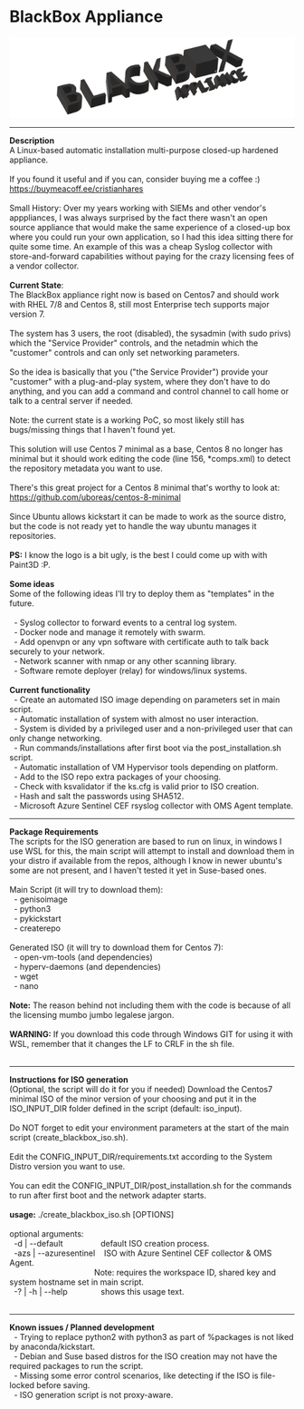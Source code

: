 # BlackBox Appliance
![BlackBox Appliance Logo](https://github.com/cristianhares/blackbox_appliance/blob/master/images/small_logo.png?raw=true)

------------------------------------------------------------------
**Description**<br/>
A Linux-based automatic installation multi-purpose closed-up hardened appliance.<br/>
<br/>
If you found it useful and if you can, consider buying me a coffee :) https://buymeacoff.ee/cristianhares<br/>
<br/>
Small History: Over my years working with SIEMs and other vendor's apppliances, I was always surprised by the fact there wasn't an open source appliance that would make the same experience of a closed-up box where you could run your own application, so I had this idea sitting there for quite some time. An example of this was a cheap Syslog collector with store-and-forward capabilities without paying for the crazy licensing fees of a vendor collector.<br/>
<br/>
**Current State**:<br/>
The BlackBox appliance right now is based on Centos7 and should work with RHEL 7/8 and Centos 8, still most Enterprise tech supports major version 7.<br/>
<br/>
The system has 3 users, the root (disabled), the sysadmin (with sudo privs) which the "Service Provider" controls, and the netadmin which the "customer" controls and can only set networking parameters.<br/>
<br/>
So the idea is basically that you ("the Service Provider") provide your "customer" with a plug-and-play system, where they don't have to do anything, and you can add a command and control channel to call home or talk to a central server if needed.<br/>
<br/>
Note: the current state is a working PoC, so most likely still has bugs/missing things that I haven't found yet.<br/>
<br/>
This solution will use Centos 7 minimal as a base, Centos 8 no longer has minimal but it should work editing the code (line 156, *comps.xml) to detect the repository metadata you want to use.<br/>
<br/>
There's this great project for a Centos 8 minimal that's worthy to look at: https://github.com/uboreas/centos-8-minimal<br/>
<br/>
Since Ubuntu allows kickstart it can be made to work as the source distro, but the code is not ready yet to handle the way ubuntu manages it repositories.<br/>
<br/>
**PS:** I know the logo is a bit ugly, is the best I could come up with with Paint3D :P.<br/>
<br/>
**Some ideas**<br/>
Some of the following ideas I'll try to deploy them as "templates" in the future.<br/>
<br/>
&nbsp;&nbsp;- Syslog collector to forward events to a central log system.<br/>
&nbsp;&nbsp;- Docker node and manage it remotely with swarm.<br/>
&nbsp;&nbsp;- Add openvpn or any vpn software with certificate auth to talk back securely to your network.<br/>
&nbsp;&nbsp;- Network scanner with nmap or any other scanning library.<br/>
&nbsp;&nbsp;- Software remote deployer (relay) for windows/linux systems.<br/>
<br/>
**Current functionality**<br/>
&nbsp;&nbsp;- Create an automated ISO image depending on parameters set in main script.<br/>
&nbsp;&nbsp;- Automatic installation of system with almost no user interaction.<br/>
&nbsp;&nbsp;- System is divided by a privileged user and a non-privileged user that can only change networking.<br/>
&nbsp;&nbsp;- Run commands/installations after first boot via the post_installation.sh script.<br/>
&nbsp;&nbsp;- Automatic installation of VM Hypervisor tools depending on platform.<br/>
&nbsp;&nbsp;- Add to the ISO repo extra packages of your choosing.<br/>
&nbsp;&nbsp;- Check with ksvalidator if the ks.cfg is valid prior to ISO creation.<br/>
&nbsp;&nbsp;- Hash and salt the passwords using SHA512.<br/>
&nbsp;&nbsp;- Microsoft Azure Sentinel CEF rsyslog collector with OMS Agent template.<br/>

------------------------------------------------------------------
**Package Requirements**<br/>
The scripts for the ISO generation are based to run on linux, in windows I use WSL for this, the main script will attempt to install and download them in your distro if available from the repos, although I know in newer ubuntu's some are not present, and I haven't tested it yet in Suse-based ones.<br/>
<br/>
Main Script (it will try to download them):<br/>
&nbsp;&nbsp;- genisoimage<br/>
&nbsp;&nbsp;- python3<br/>
&nbsp;&nbsp;- pykickstart<br/>
&nbsp;&nbsp;- createrepo<br/>
<br/>
Generated ISO (it will try to download them for Centos 7):<br/>
&nbsp;&nbsp;- open-vm-tools (and dependencies)<br/>
&nbsp;&nbsp;- hyperv-daemons (and dependencies)<br/>
&nbsp;&nbsp;- wget<br/>
&nbsp;&nbsp;- nano<br/>
<br/>
**Note:** The reason behind not including them with the code is because of all the licensing mumbo jumbo legalese jargon.<br/>
<br/>
**WARNING:** If you download this code through Windows GIT for using it with WSL, remember that it changes the LF to CRLF in the sh file.<br/>
<br/>

------------------------------------------------------------------
**Instructions for ISO generation**<br/>
(Optional, the script will do it for you if needed) Download the Centos7 minimal ISO of the minor version of your choosing and put it in the ISO_INPUT_DIR folder defined in the script (default: iso_input).<br/>
<br/>
Do NOT forget to edit your environment parameters at the start of the main script (create_blackbox_iso.sh).<br/>
<br/>
Edit the CONFIG_INPUT_DIR/requirements.txt according to the System Distro version you want to use.<br/>
<br/>
You can edit the CONFIG_INPUT_DIR/post_installation.sh for the commands to run after first boot and the network adapter starts.<br/>
<br/>
**usage:** ./create_blackbox_iso.sh [OPTIONS]<br/>
<br/>
optional arguments:<br/>
&nbsp;&nbsp;-d | --default&nbsp;&nbsp;&nbsp;&nbsp;&nbsp;&nbsp;&nbsp;&nbsp;&nbsp;&nbsp;&nbsp;&nbsp;&nbsp;&nbsp;&nbsp;&nbsp;&nbsp;default ISO creation process.<br/>
&nbsp;&nbsp;-azs | --azuresentinel&nbsp;&nbsp;&nbsp;&nbsp;ISO with Azure Sentinel CEF collector & OMS Agent.<br/>
&nbsp;&nbsp;&nbsp;&nbsp;&nbsp;&nbsp;&nbsp;&nbsp;&nbsp;&nbsp;&nbsp;&nbsp;&nbsp;&nbsp;&nbsp;&nbsp;&nbsp;&nbsp;&nbsp;&nbsp;&nbsp;&nbsp;&nbsp;&nbsp;&nbsp;&nbsp;&nbsp;&nbsp;&nbsp;&nbsp;&nbsp;&nbsp;&nbsp;&nbsp;&nbsp;&nbsp;&nbsp;&nbsp;Note: requires the workspace ID, shared key and system hostname set in main script.<br/>
&nbsp;&nbsp;-? | -h | --help&nbsp;&nbsp;&nbsp;&nbsp;&nbsp;&nbsp;&nbsp;&nbsp;&nbsp;&nbsp;&nbsp;&nbsp;&nbsp;&nbsp;&nbsp;shows this usage text.<br/>
<br/>

------------------------------------------------------------------
**Known issues / Planned development**<br/>
&nbsp;&nbsp;- Trying to replace python2 with python3 as part of %packages is not liked by anaconda/kickstart.<br/>
&nbsp;&nbsp;- Debian and Suse based distros for the ISO creation may not have the required packages to run the script.<br/>
&nbsp;&nbsp;- Missing some error control scenarios, like detecting if the ISO is file-locked before saving.<br/>
&nbsp;&nbsp;- ISO generation script is not proxy-aware.<br/>